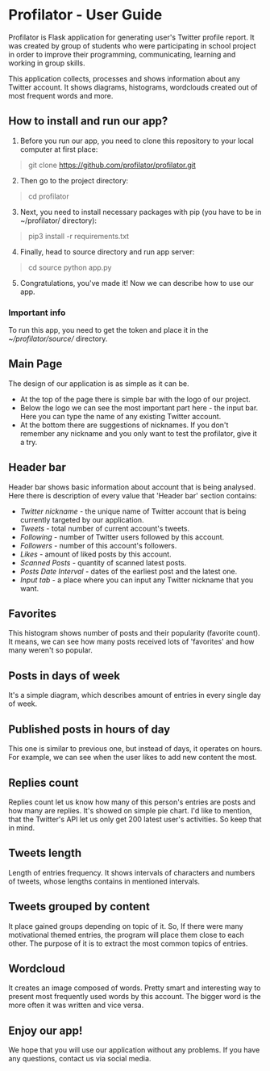 ﻿# Profilator - User Guide
Profilator is Flask application for generating user's Twitter profile report. It was created by group of students who were participating in school project in order to improve their programming, communicating, learning and working in group skills.

This application collects, processes and shows information about any Twitter account. It shows diagrams, histograms, wordclouds created out of most frequent words and more.

## How to install and run our app?
1. Before you run our app, you need to clone this repository to your local computer at first place:
> git clone https://github.com/profilator/profilator.git
2. Then go to the project directory:
> cd profilator
3. Next, you need to install necessary packages with pip (you have to be in ~/profilator/ directory):
> pip3 install -r requirements.txt
4. Finally, head to source directory and run app server:
> cd source
> python app.py
5. Congratulations, you've made it! Now we can describe how to use our app.
### Important info
To run this app, you need to get the token and place it in the _~/profilator/source/_ directory.

## Main Page
The design of our application is as simple as it can be.
- At the top of the page there is simple bar with the logo of our project.
- Below the logo we can see the most important part here - the input bar. Here you can type the name of any existing Twitter account.
- At the bottom there are suggestions of nicknames. If you don't remember any nickname and you only want to test the profilator, give it a try.

## Header bar
Header bar shows basic information about account that is being analysed. Here there is description of every value that 'Header bar' section contains:
- _Twitter nickname_ - the unique name of Twitter account that is being currently targeted by our application.
- _Tweets_ - total number of current account's tweets.
- _Following_ - number of Twitter users followed by this account.
- _Followers_ - number of this account's followers.
- _Likes_ - amount of liked posts by this account.
- _Scanned Posts_ - quantity of scanned latest posts.
- _Posts Date Interval_ - dates of the earliest post and the latest one.
- _Input tab_ - a place where you can input any Twitter nickname that you want.

## Favorites
This histogram shows number of posts and their popularity (favorite count). It means, we can see how many posts received lots of 'favorites' and how many weren't so popular.

## Posts in days of week
It's a simple diagram, which describes amount of entries in every single day of week.

## Published posts in hours of day
This one is similar to previous one, but instead of days, it operates on hours. For example, we can see when the user likes to add new content the most.

## Replies count
Replies count let us know how many of this person's entries are posts and how many are replies. It's showed on simple pie chart. I'd like to mention, that the Twitter's API let us only get 200 latest user's activities. So keep that in mind.

## Tweets length
Length of entries frequency. It shows intervals of characters and numbers of tweets, whose lengths contains in mentioned intervals.

## Tweets grouped by content
It place gained groups depending on topic of it. So, If there were many motivational themed entries, the program will place them close to each other. The purpose of it is to extract the most common topics of entries.

## Wordcloud
It creates an image composed of words. Pretty smart and interesting way to present most frequently used words by this account. The bigger word is the more often it was written and vice versa.

## Enjoy our app!
We hope that you will use our application without any problems. If you have any questions, contact us via social media.
